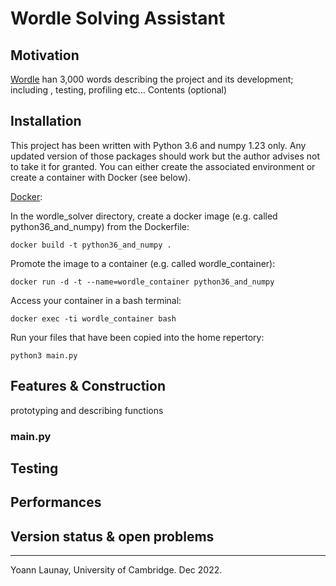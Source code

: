 #  Wordle Solving Assistant #

## Motivation

[Wordle](https://wordlegame.org/uk) han 3,000 words describing the project and its development; including , testing, profiling etc...
Contents (optional)

## Installation

This project has been written with Python 3.6 and numpy 1.23 only. Any updated version of those packages should work but the author advises not to take it for granted.
You can either create the associated environment or create a container with Docker (see below).

[Docker](https://www.docker.com/get-started/):

In the wordle_solver directory, create a docker image (e.g. called python36_and_numpy) from the Dockerfile:
```
docker build -t python36_and_numpy . 
```
Promote the image to a container (e.g. called wordle_container):
```
docker run -d -t --name=wordle_container python36_and_numpy 
```
Access your container in a bash terminal:
```
docker exec -ti wordle_container bash
```
Run your files that have been copied into the home repertory:
```
python3 main.py
```

## Features & Construction

prototyping and describing functions
### main.py 

## Testing


## Performances

## Version status & open problems


--------------------------------------------------------------------------------

Yoann Launay, University of Cambridge.
Dec 2022.
